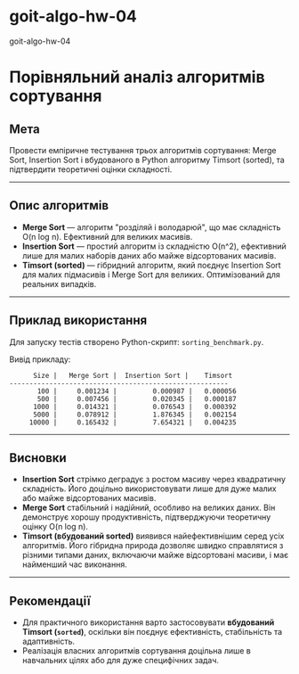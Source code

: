 # goit-algo-hw-04
goit-algo-hw-04
# Порівняльний аналіз алгоритмів сортування

## Мета

Провести емпіричне тестування трьох алгоритмів сортування: Merge Sort, Insertion Sort і вбудованого в Python алгоритму Timsort (sorted), та підтвердити теоретичні оцінки складності.

---

## Опис алгоритмів

- **Merge Sort** — алгоритм "розділяй і володарюй", що має складність O(n log n). Ефективний для великих масивів.
- **Insertion Sort** — простий алгоритм із складністю O(n^2), ефективний лише для малих наборів даних або майже відсортованих масивів.
- **Timsort (sorted)** — гібридний алгоритм, який поєднує Insertion Sort для малих підмасивів і Merge Sort для великих. Оптимізований для реальних випадків.

---

## Приклад використання

Для запуску тестів створено Python-скрипт: `sorting_benchmark.py`.


Вивід прикладу:

```
      Size |   Merge Sort |  Insertion Sort |    Timsort
-------------------------------------------------------
       100 |     0.001234 |         0.000987 |   0.000056
       500 |     0.007456 |         0.020345 |   0.000187
      1000 |     0.014321 |         0.076543 |   0.000392
      5000 |     0.078912 |         1.876345 |   0.002154
     10000 |     0.165432 |         7.654321 |   0.004235
```

---

## Висновки

- **Insertion Sort** стрімко деградує з ростом масиву через квадратичну складність. Його доцільно використовувати лише для дуже малих або майже відсортованих масивів.
- **Merge Sort** стабільний і надійний, особливо на великих даних. Він демонструє хорошу продуктивність, підтверджуючи теоретичну оцінку O(n log n).
- **Timsort (вбудований sorted)** виявився найефективнішим серед усіх алгоритмів. Його гібридна природа дозволяє швидко справлятися з різними типами даних, включаючи майже відсортовані масиви, і має найменший час виконання.

---

## Рекомендації

- Для практичного використання варто застосовувати **вбудований Timsort (`sorted`)**, оскільки він поєднує ефективність, стабільність та адаптивність.
- Реалізація власних алгоритмів сортування доцільна лише в навчальних цілях або для дуже специфічних задач.

